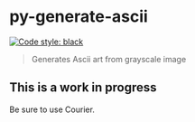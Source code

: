 # py-generate-ascii

[![Code style: black](https://img.shields.io/badge/code%20style-black-000000.svg)](https://github.com/ambv/black)

> Generates Ascii art from grayscale image


## This is a work in progress
Be sure to use Courier.
